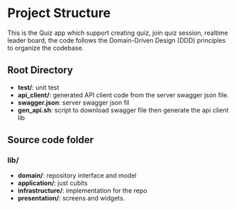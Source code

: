 # Project Structure

This is the Quiz app which support creating quiz, join quiz session, realtime leader board, the code follows the Domain-Driven Design (DDD) principles to organize the codebase.

## Root Directory
- **test/**: unit test
- **api_client/**: generated API client code from the server swagger json file.
- **swagger.json**: server swagger json fil
- **gen_api.sh**: script to download swagger file then generate the api client lib

## Source code folder

### lib/
- **domain/**: repository interface and model
- **application/**: just cubits
- **infrastructure/**: implementation for the repo
- **presentation/**: screens and widgets.